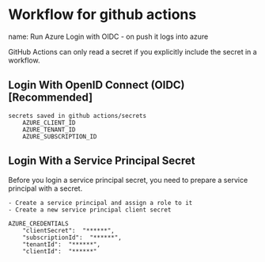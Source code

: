 # Workflow for github actions

name: Run Azure Login with OIDC
    - on push it logs into azure

GitHub Actions can only read a secret if you explicitly include the secret in a workflow.

## Login With OpenID Connect (OIDC) [Recommended]
    secrets saved in github actions/secrets
        AZURE_CLIENT_ID
        AZURE_TENANT_ID
        AZURE_SUBSCRIPTION_ID

## Login With a Service Principal Secret

Before you login a service principal secret, you need to prepare a service principal with a secret.
    
    - Create a service principal and assign a role to it
    - Create a new service principal client secret
    
    AZURE_CREDENTIALS
        "clientSecret":  "******",
        "subscriptionId":  "******",
        "tenantId":  "******",
        "clientId":  "******"